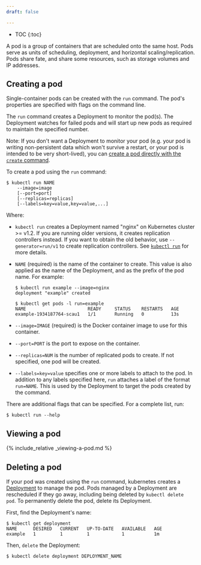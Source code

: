 ```yaml
---
draft: false

---
```

* TOC
{:toc}

A pod is a group of containers that are scheduled
onto the same host. Pods serve as units of scheduling, deployment, and
horizontal scaling/replication. Pods share fate, and share some resources, such
as storage volumes and IP addresses.

## Creating a pod

Single-container pods can be created with the `run` command. The
pod's properties are specified with flags on the command line.

The `run` command creates a Deployment to monitor the pod(s).
The Deployment watches for failed pods and will start up new pods as required
to maintain the specified number.

Note: If you don't want a Deployment to monitor your pod (e.g. your pod
is writing non-persistent data which won't survive a restart, or your pod is
intended to be very short-lived), you can
[create a pod directly with the `create` command](/docs/user-guide/pods/multi-container/).

To create a pod using the `run` command:

```shell
$ kubectl run NAME
    --image=image
    [--port=port]
    [--replicas=replicas]
    [--labels=key=value,key=value,...]
```

Where:

* `kubectl run` creates a Deployment named "nginx" on Kubernetes cluster >= v1.2. If you are running older versions, it creates replication controllers instead. If you want to obtain the old behavior, use `--generator=run/v1` to create replication controllers. See [`kubectl run`](/docs/user-guide/kubectl/kubectl_run/) for more details. 
* `NAME` (required) is the name of the container to create. This value is also
  applied as the name of the Deployment, and as the prefix of the
  pod name. For example:
  
  ```shell 
  $ kubectl run example --image=nginx
  deployment "example" created

  $ kubectl get pods -l run=example
  NAME                       READY     STATUS    RESTARTS   AGE
  example-1934187764-scau1   1/1       Running   0          13s
  ```
* `--image=IMAGE` (required) is the Docker container image to use for this
   container.
* `--port=PORT` is the port to expose on the container.
* `--replicas=NUM` is the number of replicated pods to create. If not specified,
  one pod will be created.
* `--labels=key=value` specifies one or more labels to attach to the pod. In
  addition to any labels specified here, `run` attaches a label of
  the format `run=NAME`. This is used by the Deployment
  to target the pods created by the command.

There are additional flags that can be specified. For a complete list, run:

    $ kubectl run --help

## Viewing a pod

{% include_relative _viewing-a-pod.md %}

## Deleting a pod

If your pod was created using the `run` command, kubernetes creates a
[Deployment](/docs/user-guide/deployments/)
to manage the pod. Pods managed by a Deployment are rescheduled if
they go away, including being deleted by `kubectl delete pod`. To permanently
delete the pod, delete its Deployment.

First, find the Deployment's name:

```shell
$ kubectl get deployment 
NAME      DESIRED   CURRENT   UP-TO-DATE   AVAILABLE   AGE
example   1         1         1            1           1m
```

Then, `delete` the Deployment:

```shell
$ kubectl delete deployment DEPLOYMENT_NAME
```
